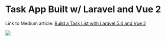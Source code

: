 Task App Built w/ Laravel and Vue 2
===

Link to Medium article: [Build a Task List with Laravel 5.4 and Vue 2](https://medium.com/@connorleech/build-a-task-list-with-laravel-5-4-and-vue-2-9be0bba06801)

![](https://cdn-images-1.medium.com/max/800/1*K4ql54DReAe8bguU0rTXtQ.png)


